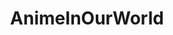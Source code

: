 ---
layout: post
title: "AnimeInOurWorld"
image: https://i3.lensdump.com/i/T4L9gH.png
model_count: 1
---